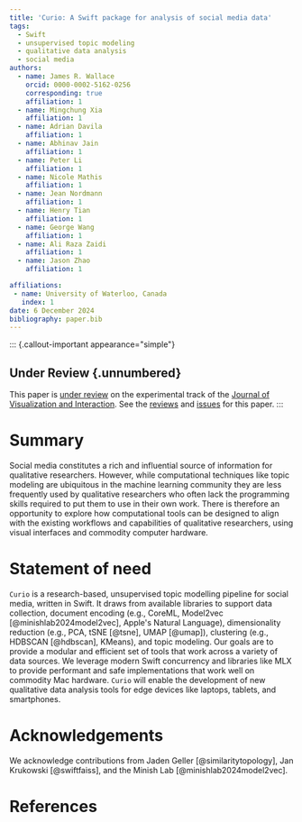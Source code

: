 ```yaml
---
title: 'Curio: A Swift package for analysis of social media data'
tags:
  - Swift
  - unsupervised topic modeling
  - qualitative data analysis
  - social media
authors:
  - name: James R. Wallace
    orcid: 0000-0002-5162-0256
    corresponding: true
    affiliation: 1
  - name: Mingchung Xia
    affiliation: 1
  - name: Adrian Davila
    affiliation: 1
  - name: Abhinav Jain
    affiliation: 1
  - name: Peter Li
    affiliation: 1
  - name: Nicole Mathis
    affiliation: 1
  - name: Jean Nordmann
    affiliation: 1
  - name: Henry Tian
    affiliation: 1
  - name: George Wang
    affiliation: 1
  - name: Ali Raza Zaidi
    affiliation: 1
  - name: Jason Zhao
    affiliation: 1

affiliations:
 - name: University of Waterloo, Canada
   index: 1
date: 6 December 2024
bibliography: paper.bib
---
```


::: {.callout-important appearance="simple"}
## Under Review {.unnumbered}
This paper is [under review](https://www.journalovi.org/under-review.html) on the experimental
track of the [Journal of Visualization and Interaction](https://www.journalovi.org/).
See the [reviews](https://github.com/journalovi/2025-wallace-curio/issues?q=label%3Areview) and
[issues](https://github.com/journalovi/2025-wallace-curio/issues) for this paper.
:::

# Summary

Social media constitutes a rich and influential source of information for qualitative researchers. However, while computational techniques like topic modeling are ubiquitous in the machine learning community they are less frequently used by qualitative researchers who often lack the programming skills required to put them to use in their own work. There is therefore an opportunity to explore how computational tools can be designed to align with the existing workflows and capabilities of qualitative researchers, using visual interfaces and commodity computer hardware. 


# Statement of need

`Curio` is a research-based, unsupervised topic modelling pipeline for social media, written in Swift. It draws from available libraries to support data collection, document encoding (e.g., CoreML, Model2vec [@minishlab2024model2vec], Apple's Natural Language), dimensionality reduction (e.g., PCA, tSNE [@tsne], UMAP [@umap]), clustering (e.g., HDBSCAN [@hdbscan], KMeans), and topic modeling. Our goals are to provide a modular and efficient set of tools that work across a variety of data sources. We leverage modern Swift concurrency and libraries like MLX to provide performant and safe implementations that work well on commodity Mac hardware. `Curio` will enable the development of new qualitative data analysis tools for edge devices like laptops, tablets, and smartphones.  

# Acknowledgements

We acknowledge contributions from Jaden Geller [@similaritytopology], Jan Krukowski [@swiftfaiss], and the Minish Lab [@minishlab2024model2vec].

# References
